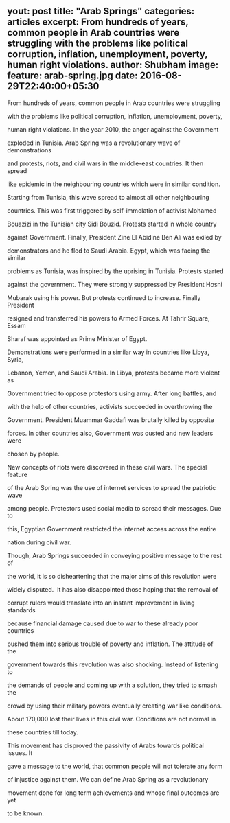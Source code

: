 yout: post
title: "Arab Springs"
categories: articles
excerpt: From hundreds of years, common people in Arab countries were struggling with the problems like political corruption, inflation, unemployment, poverty, human right violations.
author: Shubham
image: 
  feature: arab-spring.jpg
date: 2016-08-29T22:40:00+05:30
---
From hundreds of years, common people in Arab countries were struggling

with the problems like political corruption, inflation, unemployment, poverty,

human right violations. In the year 2010, the anger against the Government

exploded in Tunisia. Arab Spring was a revolutionary wave of demonstrations

and protests, riots, and civil wars in the middle-east countries. It then spread

like epidemic in the neighbouring countries which were in similar condition.



Starting from Tunisia, this wave spread to almost all other neighbouring

countries. This was first triggered by self-immolation of activist Mohamed

Bouazizi in the Tunisian city Sidi Bouzid. Protests started in whole country

against Government. Finally, President Zine El Abidine Ben Ali was exiled by

demonstrators and he fled to Saudi Arabia. Egypt, which was facing the similar

problems as Tunisia, was inspired by the uprising in Tunisia. Protests started

against the government. They were strongly suppressed by President Hosni

Mubarak using his power. But protests continued to increase. Finally President

resigned and transferred his powers to Armed Forces. At Tahrir Square, Essam

Sharaf was appointed as Prime Minister of Egypt.



Demonstrations were performed in a similar way in countries like Libya, Syria,

Lebanon, Yemen, and Saudi Arabia. In Libya, protests became more violent as

Government tried to oppose protestors using army. After long battles, and

with the help of other countries, activists succeeded in overthrowing the

Government. President Muammar Gaddafi was brutally killed by opposite

forces. In other countries also, Government was ousted and new leaders were

chosen by people.



New concepts of riots were discovered in these civil wars. The special feature

of the Arab Spring was the use of internet services to spread the patriotic wave

among people. Protestors used social media to spread their messages. Due to

this, Egyptian Government restricted the internet access across the entire

nation during civil war.



Though, Arab Springs succeeded in conveying positive message to the rest of

the world, it is so disheartening that the major aims of this revolution were

widely disputed.  It has also disappointed those hoping that the removal of

corrupt rulers would translate into an instant improvement in living standards

because financial damage caused due to war to these already poor countries

pushed them into serious trouble of poverty and inflation. The attitude of the

government towards this revolution was also shocking. Instead of listening to

the demands of people and coming up with a solution, they tried to smash the

crowd by using their military powers eventually creating war like conditions.

About 170,000 lost their lives in this civil war. Conditions are not normal in

these countries till today.



This movement has disproved the passivity of Arabs towards political issues. It

gave a message to the world, that common people will not tolerate any form

of injustice against them. We can define Arab Spring as a revolutionary

movement done for long term achievements and whose final outcomes are yet

to be known.
